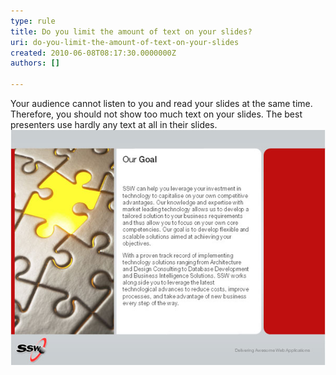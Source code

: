 ```yaml
---
type: rule
title: Do you limit the amount of text on your slides?
uri: do-you-limit-the-amount-of-text-on-your-slides
created: 2010-06-08T08:17:30.0000000Z
authors: []

---
```


Your audience cannot listen to you and read your slides at the same time. Therefore, you should not show too much text on your slides. The best presenters use hardly any text at all in their slides.<br> ![ Bad Example - Too much text/content on this slide![](GoodLessText.jpg) ](BadLessText.jpg)
